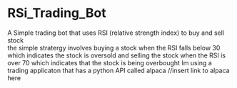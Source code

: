 # RSi_Trading_Bot
A Simple trading bot that uses RSI (relative strength index) to buy and sell stock  
the simple stratergy involves buying a stock when the RSI falls below 30 which indicates the stock is oversold
and selling the stock when the RSI is over 70 which indicates that the stock is being overbought
Im using a trading applicaton that has a python API called alpaca
//insert link to alpaca here
